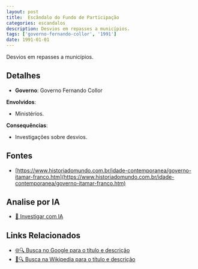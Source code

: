 ```yaml
---
layout: post
title:  Escândalo do Fundo de Participação
categories: escandalos
description: Desvios em repasses a municípios.
tags: ['governo-fernando-collor', '1991']
date: 1991-01-01
---
```


Desvios em repasses a municípios.

## Detalhes
- **Governo**: Governo Fernando Collor

**Envolvidos**:
- Ministérios.


**Consequências**:
- Investigações sobre desvios.


## Fontes
- [https://www.historiadomundo.com.br/idade-contemporanea/governo-itamar-franco.htm](https://www.historiadomundo.com.br/idade-contemporanea/governo-itamar-franco.htm)


## Analise por IA
- [🤖 Investigar com IA](https://www.perplexity.ai/search?q=Esc%C3%A2ndalo%20do%20Fundo%20de%20Participa%C3%A7%C3%A3o%20Desvios%20em%20repasses%20a%20munic%C3%ADpios.%20Governo%20Fernando%20Collor)

## Links Relacionados
- [🌐🔍 Busca no Google para o título e descrição](https://www.google.com/search?q=Esc%C3%A2ndalo%20do%20Fundo%20de%20Participa%C3%A7%C3%A3o%20Desvios%20em%20repasses%20a%20munic%C3%ADpios.%20Governo%20Fernando%20Collor)
- [📖🔍 Busca na Wikipedia para o título e descrição](https://pt.wikipedia.org/w/index.php?search=Esc%C3%A2ndalo%20do%20Fundo%20de%20Participa%C3%A7%C3%A3o%20Desvios%20em%20repasses%20a%20munic%C3%ADpios.%20Governo%20Fernando%20Collor)


